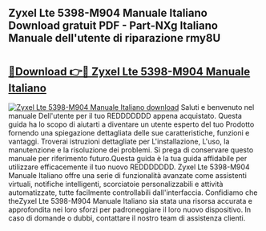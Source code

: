 ## Zyxel Lte 5398-M904 Manuale Italiano Download gratuit PDF - Part-NXg Italiano Manuale dell'utente di riparazione rmy8U

# <h2><a href="http://dfb56j5.blite.top/?on=Zyxel+Lte+5398-M904+Manuale+Italiano">🔗Download 👉🔴 Zyxel Lte 5398-M904 Manuale Italiano</a></h2>

[![Zyxel Lte 5398-M904 Manuale Italiano download](https://i.imgur.com/lujVjoI.png)](http://dfb56j5.blite.top/?on=Zyxel+Lte+5398-M904+Manuale+Italiano)
Saluti e benvenuto nel manuale Dell'utente per il tuo REDDDDDDD appena acquistato. Questa guida ha lo scopo di aiutarti a diventare un utente esperto del tuo Prodotto fornendo una spiegazione dettagliata delle sue caratteristiche, funzioni e vantaggi. Troverai istruzioni dettagliate per L'installazione, L'uso, la manutenzione e la risoluzione dei problemi. Si prega di conservare questo manuale per riferimento futuro.Questa guida è la tua guida affidabile per utilizzare efficacemente il tuo nuovo REDDDDDDD. Zyxel Lte 5398-M904 Manuale Italiano offre una serie di funzionalità avanzate come assistenti virtuali, notifiche intelligenti, scorciatoie personalizzabili e attività automatizzate, tutte facilmente controllabili dall'interfaccia. Confidiamo che theZyxel Lte 5398-M904 Manuale Italiano sia stata una risorsa accurata e approfondita nei loro sforzi per padroneggiare il loro nuovo dispositivo. In caso di domande o dubbi, contattare il nostro team di assistenza clienti.

